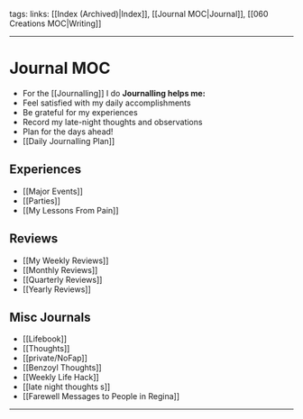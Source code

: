 tags: 
links: [[Index (Archived)|Index]], [[Journal MOC|Journal]], [[060 Creations MOC|Writing]]
___
# Journal MOC
- For the [[Journalling]] I do
**Journalling helps me:**
- Feel satisfied with my daily accomplishments
- Be grateful for my experiences
- Record my late-night thoughts and observations
- Plan for the days ahead!
- [[Daily Journalling Plan]]
## Experiences
- [[Major Events]]
- [[Parties]]
- [[My Lessons From Pain]]
## Reviews
- [[My Weekly Reviews]]
- [[Monthly Reviews]]
- [[Quarterly Reviews]]
- [[Yearly Reviews]]
## Misc Journals
- [[Lifebook]]
- [[Thoughts]]
- [[private/NoFap]]
- [[Benzoyl Thoughts]]
- [[Weekly Life Hack]]
- [[late night thoughts s]]
- [[Farewell Messages to People in Regina]]
___